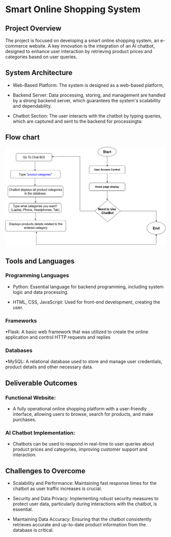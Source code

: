 
# Smart Online Shopping System


## Project Overview

The project is focused on developing a smart online shopping system, an e-commerce website. A key innovation is the integration of an AI chatbot, designed to enhance user interaction by retrieving product prices and categories based on user queries.

## System Architecture

- Web-Based Platform: The system is designed as a web-based platform,

- Backend Server: Data processing, storing, and management are handled by a strong backend server, which guarantees the system's scalability and dependability.

- Chatbot Section: The user interacts with the chatbot by typing queries, which are captured and sent to the backend for processingta:

## Flow chart

![Flow Chart](https://github.com/SandulRenuja/Smart-Online-Shopping-System/blob/main/Untitled%20Diagram.drawio(1).png)

## Tools and Languages

###  Programming Languages

- Python: Essential language for backend programming, including system logic and data processing.

- HTML, CSS, JavaScript: Used for front-end development, creating the user.

###  Frameworks

•Flask: A basic web framework that was utilized to create the online application and control HTTP requests and replies

### Databases

•MySQL: A relational database used to store and manage user credentials, product details and other necessary data.

## Deliverable Outcomes

### Functional  Website:

- A fully operational online shopping platform with a user-friendly interface, allowing users to browse, search for products, and make purchases.

### AI Chatbot Implementation:

- Chatbots can be used to respond in real-time to user queries about product prices and categories, improving customer support and interaction.

## Challenges to Overcome

- Scalability and Performance: Maintaining fast response times for the chatbot as user traffic increases is crucial.

- Security and Data Privacy: Implementing robust security measures to protect user data, particularly during interactions with the chatbot, is essential.

- Maintaining Data Accuracy: Ensuring that the chatbot consistently retrieves accurate and up-to-date product information from the database is critical.



